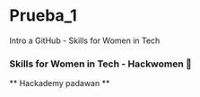 # Prueba_1
Intro a GitHub - Skills for Women in Tech 

### Skills for Women in Tech - Hackwomen 💜

** Hackademy padawan **

